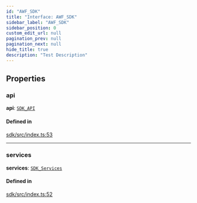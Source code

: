 ```yaml
---
id: "AWF_SDK"
title: "Interface: AWF_SDK"
sidebar_label: "AWF_SDK"
sidebar_position: 0
custom_edit_url: null
pagination_prev: null
pagination_next: null
hide_title: true
description: "Test Description"
---
```


## Properties

### api

 **api**: [`SDK_API`](SDK_API.md)

#### Defined in

[sdk/src/index.ts:53](https://github.com/AKASHAorg/akasha-framework/blob/d370b59a/sdk/src/index.ts#L53)

___

### services

 **services**: [`SDK_Services`](SDK_Services.md)

#### Defined in

[sdk/src/index.ts:52](https://github.com/AKASHAorg/akasha-framework/blob/d370b59a/sdk/src/index.ts#L52)
